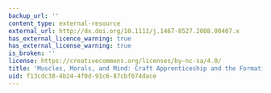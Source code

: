 ```yaml
---
backup_url: ''
content_type: external-resource
external_url: http://dx.doi.org/10.1111/j.1467-8527.2008.00407.x
has_external_licence_warning: true
has_external_license_warning: true
is_broken: ''
license: https://creativecommons.org/licenses/by-nc-sa/4.0/
title: 'Muscles, Morals, and Mind: Craft Apprenticeship and the Formation of the Person'
uid: f13cdc38-4b24-4f0d-91c6-87cbf674dace
---
```

